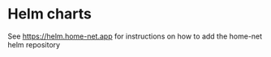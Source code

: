 # Helm charts

See https://helm.home-net.app for instructions on how to add the home-net helm repository
